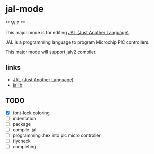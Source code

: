 # jal-mode

** WIP **

This major mode is for editing [JAL (Just Another Language)](http://justanotherlanguage.org/).

JAL is a programming language to program Microchip PIC controllers.

This major mode will support jalv2 compiler.


## links
- [JAL (Just Another Language)](http://justanotherlanguage.org/)
- [jallib](https://github.com/jallib/jallib)


## TODO
- [x] font-lock coloring
- [ ] indentation
- [ ] package
- [ ] compile .jal
- [ ] programming .hex into pic micro controller
- [ ] flycheck
- [ ] completing
